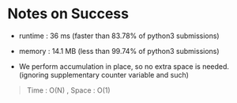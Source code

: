 # Notes on Success
+ runtime : 36 ms (faster than 83.78% of python3 submissions)
+ memory : 14.1 MB (less than 99.74% of python3 submissions)

+ We perform accumulation in place, so no extra space is needed. (ignoring supplementary counter variable and such)

> Time : O(N) , Space : O(1)

